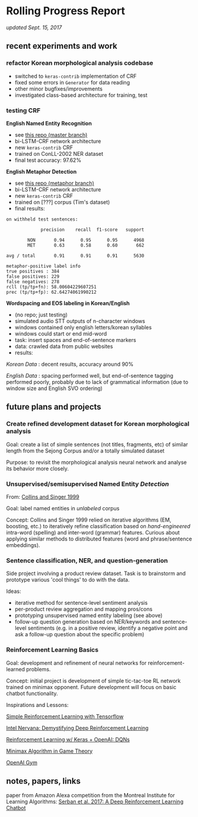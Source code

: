 # Rolling Progress Report

*updated Sept. 15, 2017*

## recent experiments and work

### refactor Korean morphological analysis codebase

- switched to `keras-contrib` implementation of CRF
- fixed some errors in `Generator` for data reading
- other minor bugfixes/improvements
- investigated class-based architecture for training, test

### testing CRF 

**English Named Entity Recognition**

- see [this repo (master branch)](https://github.com/SNUDerek/lstm-crf_named_entity)
- bi-LSTM-CRF network architecture
- new `keras-contrib` CRF
- trained on ConLL-2002 NER dataset
- final test accuracy: 97.62%

**English Metaphor Detection**

- see [this repo (metaphor branch)](https://github.com/SNUDerek/lstm-crf_named_entity/tree/metaphor)
- bi-LSTM-CRF network architecture
- new `keras-contrib` CRF
- trained on [???] corpus (Tim's dataset)
- final results:
```
on withheld test sentences:

             precision    recall  f1-score   support

        NON       0.94      0.95      0.95      4968
        MET       0.63      0.58      0.60       662

avg / total       0.91      0.91      0.91      5630

metaphor-positive label info
true positives : 384
false positives: 229
false negatives: 278
rcll (tp/tp+fn): 58.00604229607251
prec (tp/tp+fp): 62.64274061990212
```

**Wordspacing and EOS labeling in Korean/English**

- (no repo; just testing)
- simulated audio STT outputs of n-character windows
- windows contained only english letters/korean syllables
- windows could start or end mid-word
- task: insert spaces and end-of-sentence markers
- data: crawled data from public websites
- results:

*Korean Data* : decent results, accuracy around 90%

*English Data* : spacing performed well, but end-of-sentence tagging performed poorly, probably due to lack of grammatical information (due to window size and English SVO ordering)

## future plans and projects

### Create refined development dataset for Korean morphological analysis

Goal: create a list of simple sentences (not titles, fragments, etc) of similar length from the Sejong Corpus and/or a totally simulated dataset 

Purpose: to revisit the morphological analysis neural network and analyse its behavior more closely.

### Unsupervised/semisupervised Named Entity *Detection*

From: [Collins and Singer 1999](http://www.aclweb.org/anthology/W99-0613)

Goal: label named entities in *unlabeled* corpus

Concept: Collins and Singer 1999 relied on iterative algorithms (EM, boosting, etc.) to iteratively refine classification based on *hand-engineered* intra-word (spelling) and inter-word (grammar) features. Curious about applying similar methods to distributed features (word and phrase/sentence embeddings).

### Sentence classification, NER, and question-generation

Side project involving a product review dataset. Task is to brainstorm and prototype various 'cool things' to do with the data.

Ideas:

- iterative method for sentence-level sentiment analysis
- per-product review aggregation and mapping pros/cons
- prototyping unsupervised named entity labeling (see above)
- follow-up question generation based on NER/keywords and sentence-level  sentiments (e.g. in a positive review, identify a negative point and ask a follow-up question about the specific problem)

### Reinforcement Learning Basics

Goal: development and refinement of neural networks for reinforcement-learned problems.

Concept: initial project is development of simple tic-tac-toe RL network trained on minimax opponent. Future development will focus on basic chatbot functionality.

Inspirations and Lessons:

[Simple Reinforcement Learning with Tensorflow](https://medium.com/emergent-future/simple-reinforcement-learning-with-tensorflow-part-0-q-learning-with-tables-and-neural-networks-d195264329d0)

[Intel Nervana: Demystifying Deep Reinforcement Learning](https://www.intelnervana.com/demystifying-deep-reinforcement-learning/)

[Reinforcement Learning w/ Keras + OpenAI: DQNs](https://medium.com/towards-data-science/reinforcement-learning-w-keras-openai-dqns-1eed3a5338c)

[Minimax Algorithm in Game Theory](http://www.geeksforgeeks.org/minimax-algorithm-in-game-theory-set-3-tic-tac-toe-ai-finding-optimal-move/)

[OpenAI Gym](https://gym.openai.com)


## notes, papers, links

paper from Amazon Alexa competition from the Montreal Institute for Learning Algorithms:
[Serban et al. 2017: A Deep Reinforcement Learning Chatbot](https://arxiv.org/pdf/1709.02349.pdf)
